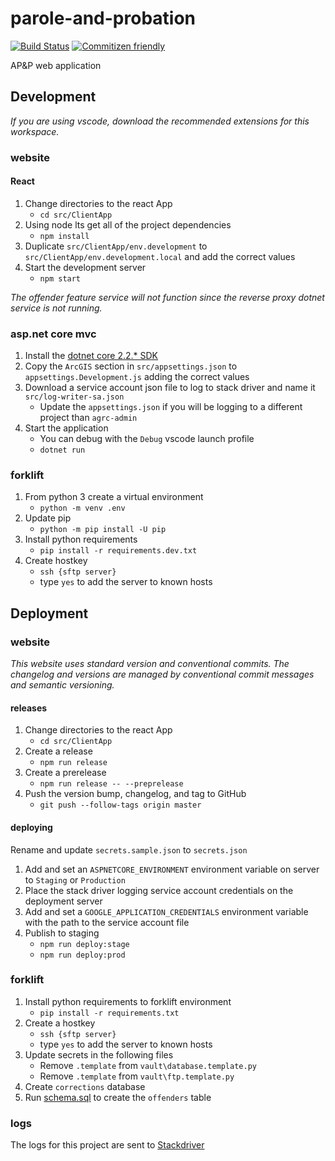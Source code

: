 # parole-and-probation

[![Build Status](https://travis-ci.com/agrc/parole-and-probation.svg?branch=master)](https://travis-ci.com/agrc/parole-and-probation) [![Commitizen friendly](https://img.shields.io/badge/commitizen-friendly-brightgreen.svg)](http://commitizen.github.io/cz-cli/)

AP&amp;P web application

## Development

_If you are using vscode, download the recommended extensions for this workspace._

### website

#### React

1. Change directories to the react App
   - `cd src/ClientApp`
1. Using node lts get all of the project dependencies
   - `npm install`
1. Duplicate `src/ClientApp/env.development` to `src/ClientApp/env.development.local` and add the correct values
1. Start the development server
   - `npm start`

_The offender feature service will not function since the reverse proxy dotnet service is not running._

### asp.net core mvc

1. Install the [dotnet core 2.2.* SDK](https://dotnet.microsoft.com/download/dotnet-core/2.2)
1. Copy the `ArcGIS` section in `src/appsettings.json` to `appsettings.Development.js` adding the correct values
1. Download a service account json file to log to stack driver and name it `src/log-writer-sa.json`
   - Update the `appsettings.json` if you will be logging to a different project than `agrc-admin`
1. Start the application
   - You can debug with the `Debug` vscode launch profile
   - `dotnet run`

### forklift

1. From python 3 create a virtual environment
   - `python -m venv .env`
1. Update pip
   - `python -m pip install -U pip`
1. Install python requirements
   - `pip install -r requirements.dev.txt`
1. Create hostkey
   - `ssh {sftp server}`
   - type `yes` to add the server to known hosts

## Deployment

### website

_This website uses standard version and conventional commits. The changelog and versions are managed by conventional commit messages and semantic versioning._

#### releases

1. Change directories to the react App
   - `cd src/ClientApp`
1. Create a release
   - `npm run release`
1. Create a prerelease
   - `npm run release -- --preprelease`
1. Push the version bump, changelog, and tag to GitHub
   - `git push --follow-tags origin master`

#### deploying

Rename and update `secrets.sample.json` to `secrets.json`

1. Add and set an `ASPNETCORE_ENVIRONMENT` environment variable on server to `Staging` or `Production`
1. Place the stack driver logging service account credentials on the deployment server
1. Add and set a `GOOGLE_APPLICATION_CREDENTIALS` environment variable with the path to the service account file
1. Publish to staging
   - `npm run deploy:stage`
   - `npm run deploy:prod`

### forklift

1. Install python requirements to forklift environment
   - `pip install -r requirements.txt`
1. Create a hostkey
   - `ssh {sftp server}`
   - type `yes` to add the server to known hosts
1. Update secrets in the following files
   - Remove `.template` from `vault\database.template.py`
   - Remove `.template` from `vault\ftp.template.py`
1. Create `corrections` database
1. Run [schema.sql](/scripts/schema.sql) to create the `offenders` table

### logs

The logs for this project are sent to [Stackdriver](https://console.cloud.google.com/logs/viewer?project=agrc-admin&resource=global&minLogLevel=0&expandAll=false&customFacets=&limitCustomFacetWidth=true&advancedFilter=resource.type%3D%22global%22%0AlogName%3D%22projects%2Fagrc-admin%2Flogs%2Fparole-api%22)
